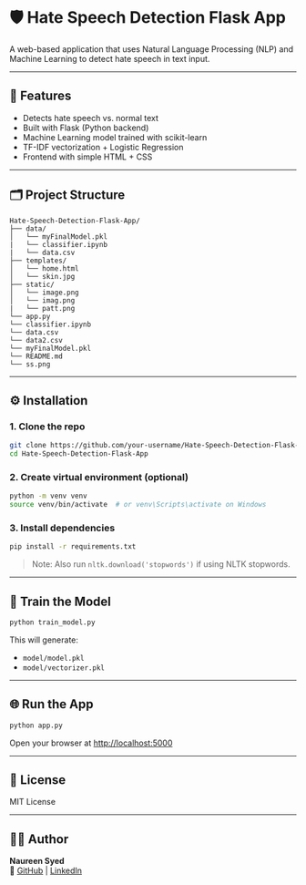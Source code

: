 # 🛡️ Hate Speech Detection Flask App

A web-based application that uses Natural Language Processing (NLP) and Machine Learning to detect hate speech in text input.

---

## 🚀 Features

- Detects hate speech vs. normal text
- Built with Flask (Python backend)
- Machine Learning model trained with scikit-learn
- TF-IDF vectorization + Logistic Regression
- Frontend with simple HTML + CSS

---

## 🗂️ Project Structure

```
Hate-Speech-Detection-Flask-App/
├── data/
│   └── myFinalModel.pkl
|   └── classifier.ipynb
|   └── data.csv
├── templates/
│   └── home.html
│   └── skin.jpg
├── static/
│   └── image.png
│   └── imag.png
|   └── patt.png
└── app.py
└── classifier.ipynb
└── data.csv
└── data2.csv
└── myFinalModel.pkl
└── README.md
└── ss.png
```

---

## ⚙️ Installation

### 1. Clone the repo

```bash
git clone https://github.com/your-username/Hate-Speech-Detection-Flask-App.git
cd Hate-Speech-Detection-Flask-App
```

### 2. Create virtual environment (optional)

```bash
python -m venv venv
source venv/bin/activate  # or venv\Scripts\activate on Windows
```

### 3. Install dependencies

```bash
pip install -r requirements.txt
```

> Note: Also run `nltk.download('stopwords')` if using NLTK stopwords.

---

## 🧠 Train the Model

```bash
python train_model.py
```

This will generate:
- `model/model.pkl`
- `model/vectorizer.pkl`

---

## 🌐 Run the App

```bash
python app.py
```

Open your browser at [http://localhost:5000](http://localhost:5000)

---

## 📄 License

MIT License

---

## 👩‍💻 Author

**Naureen Syed**  
🔗 [GitHub](https://github.com/naureensyed18) | [LinkedIn](https://www.linkedin.com/in/naureen-syed-574a33212)
